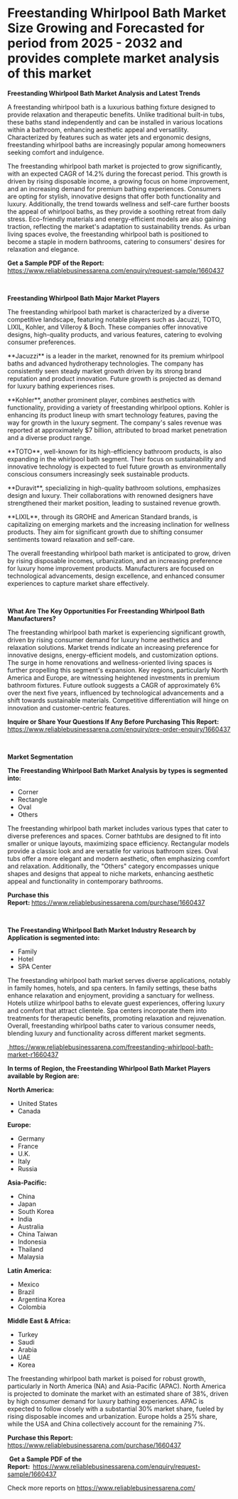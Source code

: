 <p><h1>Freestanding Whirlpool Bath Market Size Growing and Forecasted for period from 2025 - 2032 and provides complete market analysis of this market</h1></p><p><strong>Freestanding Whirlpool Bath Market Analysis and Latest Trends</strong></p>
<p><p>A freestanding whirlpool bath is a luxurious bathing fixture designed to provide relaxation and therapeutic benefits. Unlike traditional built-in tubs, these baths stand independently and can be installed in various locations within a bathroom, enhancing aesthetic appeal and versatility. Characterized by features such as water jets and ergonomic designs, freestanding whirlpool baths are increasingly popular among homeowners seeking comfort and indulgence.</p><p>The freestanding whirlpool bath market is projected to grow significantly, with an expected CAGR of 14.2% during the forecast period. This growth is driven by rising disposable income, a growing focus on home improvement, and an increasing demand for premium bathing experiences. Consumers are opting for stylish, innovative designs that offer both functionality and luxury. Additionally, the trend towards wellness and self-care further boosts the appeal of whirlpool baths, as they provide a soothing retreat from daily stress. Eco-friendly materials and energy-efficient models are also gaining traction, reflecting the market's adaptation to sustainability trends. As urban living spaces evolve, the freestanding whirlpool bath is positioned to become a staple in modern bathrooms, catering to consumers' desires for relaxation and elegance.</p></p>
<p><strong>Get a Sample PDF of the Report:&nbsp;</strong> <a href="https://www.reliablebusinessarena.com/enquiry/request-sample/1660437?utm_campaign=2396&utm_medium=2&utm_source=Github&utm_content=ia&utm_term=05042025&utm_id=freestanding-whirlpool-bath">https://www.reliablebusinessarena.com/enquiry/request-sample/1660437</a></p>
<p>&nbsp;</p>
<p><strong>Freestanding Whirlpool Bath Major Market Players</strong></p>
<p><p>The freestanding whirlpool bath market is characterized by a diverse competitive landscape, featuring notable players such as Jacuzzi, TOTO, LIXIL, Kohler, and Villeroy & Boch. These companies offer innovative designs, high-quality products, and various features, catering to evolving consumer preferences.</p><p>**Jacuzzi** is a leader in the market, renowned for its premium whirlpool baths and advanced hydrotherapy technologies. The company has consistently seen steady market growth driven by its strong brand reputation and product innovation. Future growth is projected as demand for luxury bathing experiences rises.</p><p>**Kohler**, another prominent player, combines aesthetics with functionality, providing a variety of freestanding whirlpool options. Kohler is enhancing its product lineup with smart technology features, paving the way for growth in the luxury segment. The company's sales revenue was reported at approximately $7 billion, attributed to broad market penetration and a diverse product range.</p><p>**TOTO**, well-known for its high-efficiency bathroom products, is also expanding in the whirlpool bath segment. Their focus on sustainability and innovative technology is expected to fuel future growth as environmentally conscious consumers increasingly seek sustainable products.</p><p>**Duravit**, specializing in high-quality bathroom solutions, emphasizes design and luxury. Their collaborations with renowned designers have strengthened their market position, leading to sustained revenue growth.</p><p>**LIXIL**, through its GROHE and American Standard brands, is capitalizing on emerging markets and the increasing inclination for wellness products. They aim for significant growth due to shifting consumer sentiments toward relaxation and self-care.</p><p>The overall freestanding whirlpool bath market is anticipated to grow, driven by rising disposable incomes, urbanization, and an increasing preference for luxury home improvement products. Manufacturers are focused on technological advancements, design excellence, and enhanced consumer experiences to capture market share effectively.</p></p>
<p>&nbsp;</p>
<p><strong>What Are The Key Opportunities For Freestanding Whirlpool Bath Manufacturers?</strong></p>
<p><p>The freestanding whirlpool bath market is experiencing significant growth, driven by rising consumer demand for luxury home aesthetics and relaxation solutions. Market trends indicate an increasing preference for innovative designs, energy-efficient models, and customization options. The surge in home renovations and wellness-oriented living spaces is further propelling this segment's expansion. Key regions, particularly North America and Europe, are witnessing heightened investments in premium bathroom fixtures. Future outlook suggests a CAGR of approximately 6% over the next five years, influenced by technological advancements and a shift towards sustainable materials. Competitive differentiation will hinge on innovation and customer-centric features.</p></p>
<p><strong>Inquire or Share Your Questions If Any Before Purchasing This Report:</strong> <a href="https://www.reliablebusinessarena.com/enquiry/pre-order-enquiry/1660437?utm_campaign=2396&utm_medium=2&utm_source=Github&utm_content=ia&utm_term=05042025&utm_id=freestanding-whirlpool-bath">https://www.reliablebusinessarena.com/enquiry/pre-order-enquiry/1660437</a></p>
<p>&nbsp;</p>
<p><strong>Market Segmentation</strong></p>
<p><strong>The Freestanding Whirlpool Bath Market Analysis by types is segmented into:</strong></p>
<p><ul><li>Corner</li><li>Rectangle</li><li>Oval</li><li>Others</li></ul></p>
<p><p>The freestanding whirlpool bath market includes various types that cater to diverse preferences and spaces. Corner bathtubs are designed to fit into smaller or unique layouts, maximizing space efficiency. Rectangular models provide a classic look and are versatile for various bathroom sizes. Oval tubs offer a more elegant and modern aesthetic, often emphasizing comfort and relaxation. Additionally, the "Others" category encompasses unique shapes and designs that appeal to niche markets, enhancing aesthetic appeal and functionality in contemporary bathrooms.</p></p>
<p><strong>Purchase this Report:&nbsp;</strong><a href="https://www.reliablebusinessarena.com/purchase/1660437?utm_campaign=2396&utm_medium=2&utm_source=Github&utm_content=ia&utm_term=05042025&utm_id=freestanding-whirlpool-bath">https://www.reliablebusinessarena.com/purchase/1660437</a></p>
<p>&nbsp;</p>
<p><strong>The Freestanding Whirlpool Bath Market Industry Research by Application is segmented into:</strong></p>
<p><ul><li>Family</li><li>Hotel</li><li>SPA Center</li></ul></p>
<p><p>The freestanding whirlpool bath market serves diverse applications, notably in family homes, hotels, and spa centers. In family settings, these baths enhance relaxation and enjoyment, providing a sanctuary for wellness. Hotels utilize whirlpool baths to elevate guest experiences, offering luxury and comfort that attract clientele. Spa centers incorporate them into treatments for therapeutic benefits, promoting relaxation and rejuvenation. Overall, freestanding whirlpool baths cater to various consumer needs, blending luxury and functionality across different market segments.</p></p>
<p><a href="https://www.reliablebusinessarena.com/freestanding-whirlpool-bath-market-r1660437?utm_campaign=2396&utm_medium=2&utm_source=Github&utm_content=ia&utm_term=05042025&utm_id=freestanding-whirlpool-bath">&nbsp;https://www.reliablebusinessarena.com/freestanding-whirlpool-bath-market-r1660437</a></p>
<p><strong>In terms of Region, the Freestanding Whirlpool Bath Market Players available by Region are:</strong></p>
<p>
    <p> <strong> North America: </strong>
        <ul>
            <li>United States</li>
            <li>Canada</li>
        </ul>
        </p> 
    <p> <strong> Europe: </strong>
        <ul>
            <li>Germany</li>
            <li>France</li>
            <li>U.K.</li>
            <li>Italy</li>
            <li>Russia</li>
        </ul>
        </p> 
    <p> <strong> Asia-Pacific: </strong>
        <ul>
            <li>China</li>
            <li>Japan</li>
            <li>South Korea</li>
            <li>India</li>
            <li>Australia</li>
            <li>China Taiwan</li>
            <li>Indonesia</li>
            <li>Thailand</li>
            <li>Malaysia</li>
        </ul>
        </p> 
    <p> <strong> Latin America: </strong>
        <ul>
            <li>Mexico</li>
            <li>Brazil</li>
            <li>Argentina Korea</li>
            <li>Colombia</li>
        </ul>
        </p> 
    <p> <strong> Middle East & Africa: </strong>
        <ul>
            <li>Turkey</li>
            <li>Saudi</li>
            <li>Arabia</li>
            <li>UAE</li>
            <li>Korea</li>
        </ul>
    </p>
    </p>
<p><p>The freestanding whirlpool bath market is poised for robust growth, particularly in North America (NA) and Asia-Pacific (APAC). North America is projected to dominate the market with an estimated share of 38%, driven by high consumer demand for luxury bathing experiences. APAC is expected to follow closely with a substantial 30% market share, fueled by rising disposable incomes and urbanization. Europe holds a 25% share, while the USA and China collectively account for the remaining 7%.</p></p>
<p><strong>Purchase this Report: </strong><a href="https://www.reliablebusinessarena.com/purchase/1660437?utm_campaign=2396&utm_medium=2&utm_source=Github&utm_content=ia&utm_term=05042025&utm_id=freestanding-whirlpool-bath">https://www.reliablebusinessarena.com/purchase/1660437</a></p>
<p>&nbsp;<strong>Get a Sample PDF of the Report:&nbsp;&nbsp;</strong><a href="https://www.reliablebusinessarena.com/enquiry/request-sample/1660437?utm_campaign=2396&utm_medium=2&utm_source=Github&utm_content=ia&utm_term=05042025&utm_id=freestanding-whirlpool-bath">https://www.reliablebusinessarena.com/enquiry/request-sample/1660437</a></p>
<p><strong></strong></p>
<p>Check more reports on <a href="https://www.reliablebusinessarena.com/?utm_campaign=2396&utm_medium=2&utm_source=Github&utm_content=ia&utm_term=05042025&utm_id=freestanding-whirlpool-bath">https://www.reliablebusinessarena.com/</a></p>